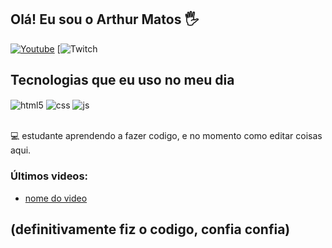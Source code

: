 ## Olá! Eu sou o Arthur Matos 🖐️

[![Youtube](https://img.shields.io/badge/YouTube-FF0000?style=for-the-badge&logo=youtube&logoColor=white)]([https://www.youtube.com/watch?v=dQw4w9WgXcQ])
[![Twitch](link)

## Tecnologias que eu uso no meu dia

<div style="display: inline_block">
  <img align="center" alt="html5" src="https://img.shields.io/badge/Gmail-D14836?style=for-the-badge&logo=gmail&logoColor=white" />
  <img align="center" alt="css" src="https://img.shields.io/badge/Discord-7289DA?style=for-the-badge&logo=discord&logoColor=white" />
  <img align="center" alt="js" src="https://aleen42.github.io/badges/src/reddit.svg" />
</div><br/>

💻 estudante aprendendo a fazer codigo, e no momento como editar coisas aqui.

### Últimos videos:
- [nome do video](link)<br/>

## (definitivamente fiz o codigo, confia confia)
